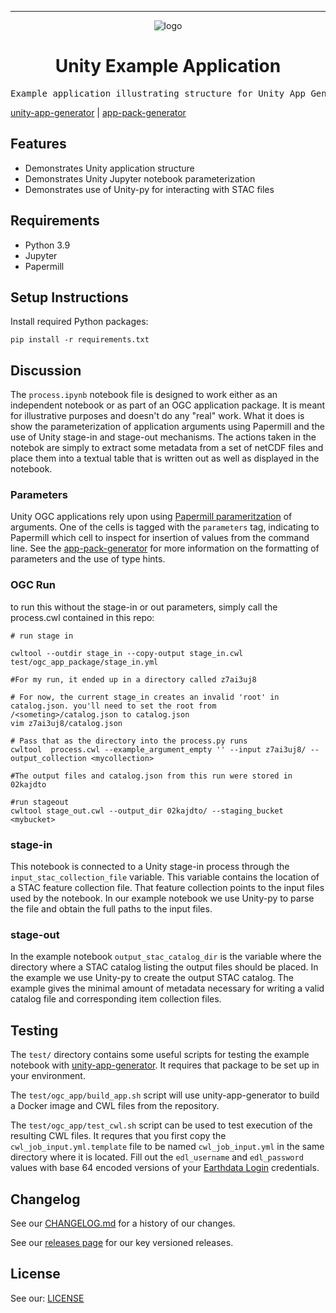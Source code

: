 <!-- Header block for project -->
<hr>

<div align="center">

![logo](https://user-images.githubusercontent.com/3129134/163255685-857aa780-880f-4c09-b08c-4b53bf4af54d.png)

<h1 align="center">Unity Example Application</h1>

</div>

<pre align="center">Example application illustrating structure for Unity App Generator application repositories</pre>

<!-- Header block for project -->

[unity-app-generator](https://github.com/unity-sds/unity-app-generator) | [app-pack-generator](https://github.com/unity-sds/app-pack-generator)

## Features

* Demonstrates Unity application structure
* Demonstrates Unity Jupyter notebook parameterization
* Demonstrates use of Unity-py for interacting with STAC files
  
## Requirements

* Python 3.9
* Jupyter
* Papermill
  
## Setup Instructions

Install required Python packages:

```
pip install -r requirements.txt
```

## Discussion

The `process.ipynb` notebook file is designed to work either as an independent notebook or as part of an OGC application package. It is meant for illustrative purposes and doesn't do any "real" work. What it does is show the parameterization of application arguments using Papermill and the use of Unity stage-in and stage-out mechanisms. The actions taken in the notebok are simply to extract some metadata from a set of netCDF files and place them into a textual table that is written out as well as displayed in the notebook.

### Parameters

Unity OGC applications rely upon using [Papermill parameritzation](https://papermill.readthedocs.io/en/latest/usage-parameterize.html) of arguments. One of the cells is tagged with the `parameters` tag, indicating to Papermill which cell to inspect for insertion of values from the command line. See the [app-pack-generator](https://github.com/unity-sds/app-pack-generator) for more information on the formatting of parameters and the use of type hints.

### OGC Run
 to run this without the stage-in or out parameters, simply call the process.cwl contained in this repo:

```
# run stage in

cwltool --outdir stage_in --copy-output stage_in.cwl test/ogc_app_package/stage_in.yml

#For my run, it ended up in a directory called z7ai3uj8

# For now, the current stage_in creates an invalid 'root' in catalog.json. you'll need to set the root from /<someting>/catalog.json to catalog.json
vim z7ai3uj8/catalog.json

# Pass that as the directory into the process.py runs
cwltool  process.cwl --example_argument_empty '' --input z7ai3uj8/ --output_collection <mycollection>

#The output files and catalog.json from this run were stored in 02kajdto

#run stageout
cwltool stage_out.cwl --output_dir 02kajdto/ --staging_bucket <mybucket> 

```

### stage-in

This notebook is connected to a Unity stage-in process through the `input_stac_collection_file` variable. This variable contains the location of a STAC feature collection file. That feature collection points to the input files used by the notebook. In our example notebook we use Unity-py to parse the file and obtain the full paths to the input files. 

### stage-out

In the example notebook `output_stac_catalog_dir` is the variable where the directory where a STAC catalog listing the output files should be placed. In the example we use Unity-py to create the output STAC catalog. The example gives the minimal amount of metadata necessary for writing a valid catalog file and corresponding item collection files.

## Testing

The `test/` directory contains some useful scripts for testing the example notebook with [unity-app-generator](https://github.com/unity-sds/unity-app-generator). It requires that package to be set up in your environment. 

The `test/ogc_app/build_app.sh` script will use unity-app-generator to build a Docker image and CWL files from the repository.

 The `test/ogc_app/test_cwl.sh` script can be used to test execution of the resulting CWL files. It requres that you first copy the `cwl_job_input.yml.template` file to be named `cwl_job_input.yml` in the same directory where it is located. Fill out the `edl_username` and `edl_password` values with base 64 encoded versions of your [Earthdata Login](https://urs.earthdata.nasa.gov/) credentials.

## Changelog

See our [CHANGELOG.md](CHANGELOG.md) for a history of our changes.

See our [releases page](https://github.com/unity-sds/unity-example-application/releases) for our key versioned releases.

## License

See our: [LICENSE](LICENSE.txt)
